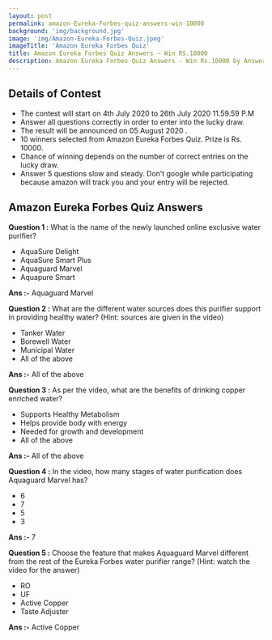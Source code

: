```yaml
---
layout: post
permalink: amazon-Eureka-Forbes-quiz-answers-win-10000
background: 'img/background.jpg'
image: 'img/Amazon-Eureka-Forbes-Quiz.jpeg'
imageTitle: 'Amazon Eureka Forbes Quiz'
title: Amazon Eureka Forbes Quiz Answers – Win RS.10000
description: Amazon Eureka Forbes Quiz Answers - Win Rs.10000 by Answering Simple Question. Get amazon Eureka Forbes Quiz answers - GeraSoft.com
---
```


## Details of Contest

* The contest will start on 4th July 2020 to 26th July 2020 11.59.59 P.M
* Answer all questions correctly in order to enter into the lucky draw.
* The result will be announced on 05 August 2020 .
* 10 winners selected from Amazon Eureka Forbes Quiz. Prize is Rs. 10000.
* Chance of winning depends on the number of correct entries on the lucky draw.
* Answer 5 questions slow and steady. Don’t google while participating because amazon will track you and your entry will be rejected.

 
## Amazon Eureka Forbes Quiz Answers

**Question 1 :** What is the name of the newly launched online exclusive water purifier?  

* AquaSure Delight
* AquaSure Smart Plus
* Aquaguard Marvel
* Aquapure Smart

**Ans :-** Aquaguard Marvel

**Question 2 :** What are the different water sources does this purifier support in providing healthy water? (Hint: sources are given in the video)  

* Tanker Water
* Borewell Water
* Municipal Water
* All of the above

**Ans :-** All of the above

**Question 3 :** As per the video, what are the benefits of drinking copper enriched water?  

* Supports Healthy Metabolism
* Helps provide body with energy
* Needed for growth and development
* All of the above

**Ans :-** All of the above

**Question 4 :** In the video, how many stages of water purification does Aquaguard Marvel has?  

* 6
* 7
* 5
* 3

**Ans :-** 7

**Question 5 :** Choose the feature that makes Aquaguard Marvel different from the rest of the Eureka Forbes water purifier range? (Hint: watch the video for the answer)  

* RO
* UF
* Active Copper
* Taste Adjuster

**Ans :-** Active Copper
